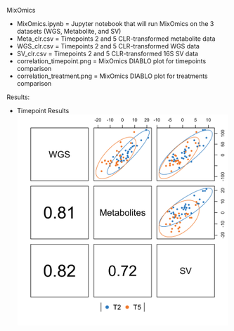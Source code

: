 MixOmics
 - MixOmics.ipynb = Jupyter notebook that will run MixOmics on the 3 datasets (WGS, Metabolite, and SV)
 - Meta_clr.csv = Timepoints 2 and 5 CLR-transformed metabolite data
 - WGS_clr.csv = Timepoints 2 and 5 CLR-transformed WGS data
 - SV_clr.csv = Timepoints 2 and 5 CLR-transformed 16S SV data
 - correlation_timepoint.png = MixOmics DIABLO plot for timepoints comparison
 - correlation_treatment.png = MixOmics DIABLO plot for treatments comparison

Results:
 - Timepoint Results
![Image](correlation_timepoint.png)
